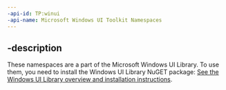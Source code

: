 ```yaml
---
-api-id: TP:winui
-api-name: Microsoft Windows UI Toolkit Namespaces
---
```


## -description

These namespaces are a part of the Microsoft Windows UI Library. To use them, you need to install the Windows UI Library NuGET package: [See the Windows UI Library overview and installation instructions](https://aka.ms/winui-docs). 



